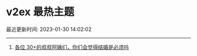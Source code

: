 # v2ex 最热主题

最近更新时间: 2023-01-30 14:02:02

--- 
1. [各位 30+的叔叔阿姨们，你们会觉得结婚是必须吗](https://www.v2ex.com/t/911512) 
